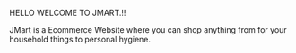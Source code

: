 HELLO WELCOME TO JMART.!!

JMart is a Ecommerce Website where you can shop anything from for your household things to personal hygiene. 
